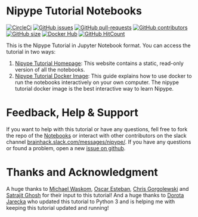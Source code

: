# Nipype Tutorial Notebooks

[![CircleCi](https://img.shields.io/circleci/project/miykael/nipype_tutorial/master.svg?maxAge=2592000)](https://circleci.com/gh/miykael/nipype_tutorial/tree/master)
[![GitHub issues](https://img.shields.io/github/issues/miykael/nipype_tutorial.svg)](https://github.com/miykael/nipype_tutorial/issues/)
[![GitHub pull-requests](https://img.shields.io/github/issues-pr/miykael/nipype_tutorial.svg)](https://github.com/miykael/nipype_tutorial/pull/)
[![GitHub contributors](https://img.shields.io/github/contributors/miykael/nipype_tutorial.svg)](https://GitHub.com/miykael/nipype_tutorial/graphs/contributors/)
[![GitHub size](https://github-size-badge.herokuapp.com/miykael/nipype_tutorial.svg)](https://github.com/miykael/nipype_tutorial/archive/master.zip)
[![Docker Hub](https://img.shields.io/docker/pulls/miykael/nipype_tutorial.svg?maxAge=2592000)](https://hub.docker.com/r/miykael/nipype_tutorial/)
[![GitHub HitCount](http://hits.dwyl.io/miykael/nipype_tutorial/nipype_tutorial.svg)](http://hits.dwyl.io/miykael/nipype_tutorial/nipype_tutorial)

This is the Nipype Tutorial in Jupyter Notebook format. You can access the tutorial in two ways:

1. [Nipype Tutorial Homepage](https://miykael.github.io/nipype_tutorial/): This website contains a static, read-only version of all the notebooks.
2. [Nipype Tutorial Docker Image](https://miykael.github.io/nipype_tutorial/notebooks/introduction_docker.html): This guide explains how to use docker to run the notebooks interactively on your own computer. The nipype tutorial docker image is the best interactive way to learn Nipype.


# Feedback, Help & Support

If you want to help with this tutorial or have any questions, fell free to fork the repo of the [Notebooks](https://github.com/miykael/nipype_tutorial) or interact with other contributors on the slack channel [brainhack.slack.com/messages/nipype/](https://brainhack.slack.com/messages/nipype/). If you have any questions or found a problem, open a new [issue on github](https://github.com/miykael/nipype_tutorial/issues).


# Thanks and Acknowledgment

A huge thanks to [Michael Waskom](https://github.com/mwaskom), [Oscar Esteban](https://github.com/oesteban), [Chris Gorgolewski](https://github.com/chrisfilo) and [Satrajit Ghosh](https://github.com/satra) for their input to this tutorial! And a huge thanks to [Dorota Jarecka](https://github.com/djarecka/) who updated this tutorial to Python 3 and is helping me with keeping this tutorial updated and running!
